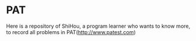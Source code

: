 # PAT
Here is a repository of ShiHou, a program learner who wants to know more, to record all problems in PAT(http://www.patest.com)
